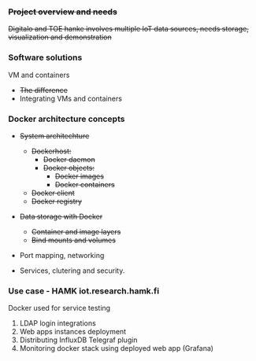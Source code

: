 ### ~~Project overview and needs~~
~~Digitalo and TOE hanke involves multiple IoT data sources, needs storage, visualization and demonstration~~
### Software solutions
VM and containers
- ~~The difference~~
- Integrating VMs and containers

### Docker architecture concepts 
 
- ~~System architechture~~
    - ~~Dockerhost:~~
        - ~~Docker daemon~~
        - ~~Docker objects:~~
            - ~~Docker images~~
            - ~~Docker containers~~
    - ~~Docker client~~
    - ~~Docker registry~~ 

- ~~Data storage with Docker~~
    - ~~Container and image layers~~
    - ~~Bind mounts and volumes~~
- Port mapping, networking
- Services, clutering and security.

### Use case - HAMK iot.research.hamk.fi
Docker used for service testing
1. LDAP login integrations
2. Web apps instances deployment
3. Distributing InfluxDB Telegraf plugin
4. Monitoring docker stack using deployed web app (Grafana)